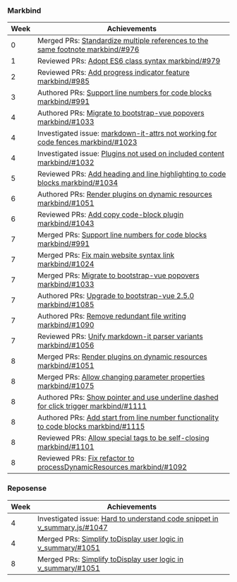 ### Markbind

Week | Achievements
---- | ------------
0 | Merged PRs: [Standardize multiple references to the same footnote markbind/#976](https://github.com/MarkBind/markbind/pull/976)
1 | Reviewed PRs: [Adopt ES6 class syntax markbind/#979](https://github.com/MarkBind/markbind/pull/979)
2 | Reviewed PRs: [Add progress indicator feature markbind/#985](https://github.com/MarkBind/markbind/pull/985)
3 | Authored PRs: [Support line numbers for code blocks markbind/#991](https://github.com/MarkBind/markbind/pull/991)
4 | Authored PRs: [Migrate to bootstrap-vue popovers markbind/#1033](https://github.com/MarkBind/markbind/pull/1033)
4 | Investigated issue: [markdown-it-attrs not working for code fences markbind/#1023](https://github.com/MarkBind/markbind/issues/1023)
4 | Investigated issue: [Plugins not used on included content markbind/#1032](https://github.com/MarkBind/markbind/issues/1032)
5 | Reviewed PRs: [Add heading and line highlighting to code blocks markbind/#1034](https://github.com/MarkBind/markbind/pull/1034)
6 | Authored PRs: [Render plugins on dynamic resources markbind/#1051](https://github.com/MarkBind/markbind/pull/1051)
6 | Reviewed PRs: [Add copy code-block plugin markbind/#1043](https://github.com/MarkBind/markbind/pull/1043)
7 | Merged PRs: [Support line numbers for code blocks markbind/#991](https://github.com/MarkBind/markbind/pull/991)
7 | Merged PRs: [Fix main website syntax link markbind/#1024](https://github.com/MarkBind/markbind/pull/1024)
7 | Merged PRs: [Migrate to bootstrap-vue popovers markbind/#1033](https://github.com/MarkBind/markbind/pull/1033)
7 | Authored PRs: [Upgrade to bootstrap-vue 2.5.0 markbind/#1085](https://github.com/MarkBind/markbind/pull/1085)
7 | Authored PRs: [Remove redundant file writing markbind/#1090](https://github.com/MarkBind/markbind/pull/1090)
7 | Reviewed PRs: [Unify markdown-it parser variants markbind/#1056](https://github.com/MarkBind/markbind/pull/1056)
8 | Merged PRs: [Render plugins on dynamic resources markbind/#1051](https://github.com/MarkBind/markbind/pull/1051)
8 | Merged PRs: [Allow changing parameter properties markbind/#1075](https://github.com/MarkBind/markbind/pull/1075)
8 | Authored PRs: [Show pointer and use underline dashed for click trigger markbind/#1111](https://github.com/MarkBind/markbind/pull/1111)
8 | Authored PRs: [Add start from line number functionality to code blocks markbind/#1115](https://github.com/MarkBind/markbind/pull/1115)
8 | Reviewed PRs: [Allow special tags to be self-closing markbind/#1101](https://github.com/MarkBind/markbind/pull/1101)
8 | Reviewed PRs: [Fix refactor to processDynamicResources markbind/#1092](https://github.com/MarkBind/markbind/pull/1092)


### Reposense

Week | Achievements
---- | ------------
4 | Investigated issue: [Hard to understand code snippet in v_summary.js/#1047](https://github.com/reposense/RepoSense/issues/1047)
4 | Merged PRs: [Simplify toDisplay user logic in v_summary/#1051](https://github.com/reposense/RepoSense/pull/1051)
8 | Merged PRs: [Simplify toDisplay user logic in v_summary/#1051](https://github.com/reposense/RepoSense/pull/1051)
